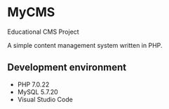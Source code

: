 # MyCMS
Educational CMS Project

A simple content management system written in PHP.

## Development environment
* PHP 7.0.22
* MySQL 5.7.20
* Visual Studio Code